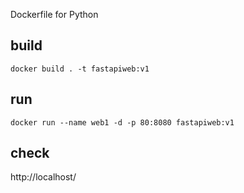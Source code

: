 Dockerfile for Python


## build
```
docker build . -t fastapiweb:v1
```

## run
```
docker run --name web1 -d -p 80:8080 fastapiweb:v1
```

## check

http://localhost/
